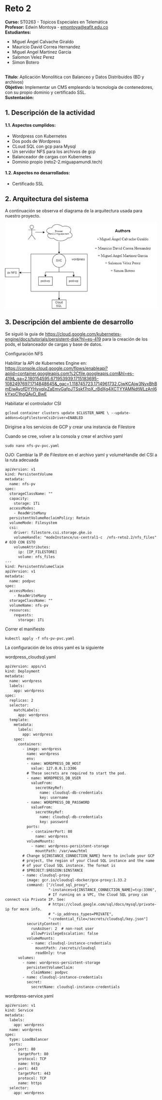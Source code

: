 # Reto 2 

**Curso:** ST0263 - Tópicos Especiales en Telemática
<br>**Profesor:** Edwin Montoya - emontoya@eafit.edu.co
<br>**Estudiantes:**
- Miguel Ángel Calvache Giraldo
- Mauricio David Correa Hernandez
- Miguel Angel Martinez Garcia
- Salomon Velez Perez
- Simon Botero
  
<br>**Título:** Aplicación Monolítica con Balanceo y Datos Distribuidos (BD y archivos)
<br>**Objetivo:** Implementar un CMS empleando la tecnología de contenedores, con su propio dominio y certificado SSL. <br>**Sustentación:** 

## 1. Descripción de la actividad
#### 1.1. Aspectos cumplidos:

- Wordpress con Kubernetes
- Dos pods de Wordpress
- CLoud SQL con gcp para Mysql
- Un servidor NFS para los archivos de gcp
- Balanceador de cargas con Kubernetes
- Dominio propio (reto2-2.miguapamundi.tech)

#### 1.2. Aspectos no desarrollados:

- Certificado SSL

## 2. Arquitectura del sistema

A continuación se observa el diagrama de la arquitectura usada para nuestro proyecto.

![telematica-arquitectura-reto2](Arquitectura2.png)      

## 3. Descripción del ambiente de desarrollo

Se siguió la guia de https://cloud.google.com/kubernetes-engine/docs/tutorials/persistent-disk?hl=es-419 para la creación de los pods, el balanceador de cargas y base de datos.


Configuración NFS

Habilitar la API de Kubernetes Engine en: 
https://console.cloud.google.com/flows/enableapi?apiid=container.googleapis.com%2Cfile.googleapis.com&hl=es-419&_ga=2.180154595.671953939.1715183695-1082497697.1714848645&_gac=1.118745723.1714961732.CjwKCAjw3NyxBhBmEiwAyofDYYHyvqIxZaEmvGafpJTSskf7rpX_rBdXg4XCTYYAMNdtWLzAnI6kYxoC1hgQAvD_BwE

Habiliatar el controlador CSI

```
gcloud container clusters update $CLUSTER_NAME \ --update-addons=GcpFilestoreCsiDriver=ENABLED
```

Dirigirse a los servicios de GCP y crear una instancia de Filestore

Cuando se cree, volver a la consola y crear el archivo yaml

```
sudo nano nfs-pv-pvc.yaml
```

OJO: Cambiar la IP de Filestore en el archivo yaml y volumeHandle del CSI a la ruta adecuada

```
apiVersion: v1
kind: PersistentVolume
metadata:
  name: nfs-pv
spec:
  storageClassName: ""
  capacity:
    storage: 1Ti
  accessModes:
    - ReadWriteMany
  persistentVolumeReclaimPolicy: Retain
  volumeMode: Filesystem
  csi:
    driver: filestore.csi.storage.gke.io
    volumeHandle: "modeInstance/us-central1-c  /nfs-reto2.2/nfs_files" # OJO CON ESTO
    volumeAttributes:
      ip: [IP_FILESTORE]
      volume: nfs_files
---
kind: PersistentVolumeClaim
apiVersion: v1
metadata:
  name: podpvc
spec:
  accessModes:
    - ReadWriteMany
  storageClassName: ""
  volumeName: nfs-pv
  resources:
    requests:
      storage: 1Ti
```

Correr el manifiesto

```
kubectl apply -f nfs-pv-pvc.yaml
```

La configuración de los otros yaml es la siguiente

wordpress_cloudsql.yaml

```
apiVersion: apps/v1
kind: Deployment
metadata:
  name: wordpress
  labels:
    app: wordpress
spec:
  replicas: 2
  selector:
    matchLabels:
      app: wordpress
  template:
    metadata:
      labels:
        app: wordpress
    spec:
      containers:
        - image: wordpress
          name: wordpress
          env:
          - name: WORDPRESS_DB_HOST
            value: 127.0.0.1:3306
          # These secrets are required to start the pod.
          - name: WORDPRESS_DB_USER
            valueFrom:
              secretKeyRef:
                name: cloudsql-db-credentials
                key: username
          - name: WORDPRESS_DB_PASSWORD
            valueFrom:
              secretKeyRef:
                name: cloudsql-db-credentials
                key: password
          ports:
            - containerPort: 80
              name: wordpress
          volumeMounts:
            - name: wordpress-persistent-storage
              mountPath: /var/www/html
        # Change ${INSTANCE_CONNECTION_NAME} here to include your GCP
        # project, the region of your Cloud SQL instance and the name
        # of your Cloud SQL instance. The format is
        # $PROJECT:$REGION:$INSTANCE
        - name: cloudsql-proxy
          image: gcr.io/cloudsql-docker/gce-proxy:1.33.2
          command: ["/cloud_sql_proxy",
                    "-instances=${INSTANCE_CONNECTION_NAME}=tcp:3306",
                    # If running on a VPC, the Cloud SQL proxy can connect via Private IP. See:
                    # https://cloud.google.com/sql/docs/mysql/private-ip for more info.
                    # "-ip_address_types=PRIVATE",
                    "-credential_file=/secrets/cloudsql/key.json"]
          securityContext:
            runAsUser: 2  # non-root user
            allowPrivilegeEscalation: false
          volumeMounts:
            - name: cloudsql-instance-credentials
              mountPath: /secrets/cloudsql
              readOnly: true
      volumes:
        - name: wordpress-persistent-storage
          persistentVolumeClaim:
            claimName: podpvc
        - name: cloudsql-instance-credentials
          secret:
            secretName: cloudsql-instance-credentials
```

wordpress-service.yaml

```
apiVersion: v1
kind: Service
metadata:
  labels:
    app: wordpress
  name: wordpress
spec:
  type: LoadBalancer
  ports:
    - port: 80
      targetPort: 80
      protocol: TCP
      name: http
    - port: 443
      targetPort: 443
      protocol: TCP
      name: https
  selector:
    app: wordpress
```
